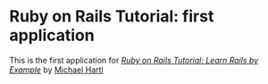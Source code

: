 # Ruby on Rails Tutorial: first application
This is the first application for
[*Ruby on Rails Tutorial: Learn Rails by Example*](http://railstutorial.org)
by [Michael Hartl](http://michaelhartl.com)
